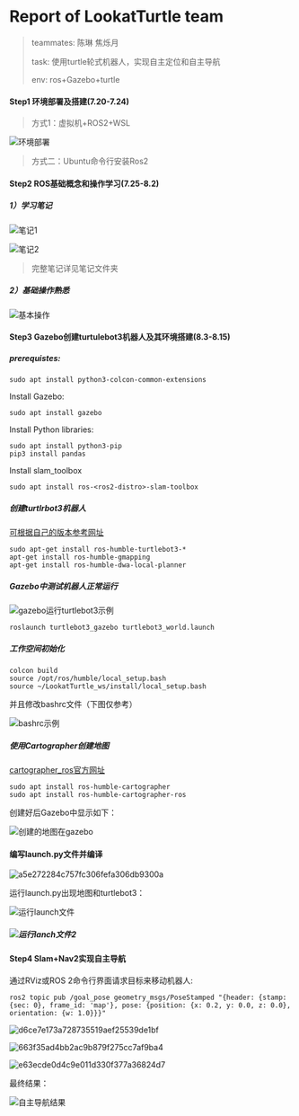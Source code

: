# Report of LookatTurtle team

> teammates: 陈琳 焦烁月
>
> task: 使用turtle轮式机器人，实现自主定位和自主导航
>
> env: ros+Gazebo+turtle



#### Step1 环境部署及搭建(7.20-7.24)

> 方式1：虚拟机+ROS2+WSL

![环境部署](image/环境部署.png)

> 方式二：Ubuntu命令行安装Ros2



#### Step2 ROS基础概念和操作学习(7.25-8.2)

##### 1）学习笔记

![笔记1](image/笔记1.png)

![笔记2](image/笔记2.PNG)

> 完整笔记详见笔记文件夹



##### 2）基础操作熟悉

![基本操作](image/基本操作.png)



#### Step3 Gazebo创建turtulebot3机器人及其环境搭建(8.3-8.15)

##### prerequistes:

```
sudo apt install python3-colcon-common-extensions
```

Install Gazebo:

```
sudo apt install gazebo
```

Install Python libraries:

```
sudo apt install python3-pip
pip3 install pandas
```

Install slam_toolbox

```
sudo apt install ros-<ros2-distro>-slam-toolbox
```

##### 创建turtlrbot3机器人

[可根据自己的版本参考网址](https://emanual.robotis.com/docs/en/platform/turtlebot3/quick-start/#pc-setup)

```
sudo apt-get install ros-humble-turtlebot3-*
apt-get install ros-humble-gmapping 
apt-get install ros-humble-dwa-local-planner
```

##### Gazebo中测试机器人正常运行

![gazebo运行turtlebot3示例](image/gazebo运行turtlebot3示例.png)

```
roslaunch turtlebot3_gazebo turtlebot3_world.launch
```

##### 工作空间初始化

```
colcon build
source /opt/ros/humble/local_setup.bash
source ~/LookatTurtle_ws/install/local_setup.bash
```

并且修改bashrc文件（下图仅参考）

![bashrc示例](image/bashrc示例.png)



##### 使用Cartographer创建地图

[cartographer_ros官方网址](https://google-cartographer-ros.readthedocs.io/en/latest/compilation.html#system-requirements)

```
sudo apt install ros-humble-cartographer
sudo apt install ros-humble-cartographer-ros
```

创建好后Gazebo中显示如下：

![创建的地图在gazebo](image/创建的地图在gazebo.png)

#### 编写launch.py文件并编译

![a5e272284c757fc306fefa306db9300a](image/a5e272284c757fc306fefa306db9300a.png)

运行launch.py出现地图和turtlebot3：

![运行launch文件](image/运行launch文件.png)

##### ![运行lanch文件2](image/运行lanch文件2.png)





#### Step4 Slam+Nav2实现自主导航

通过RViz或ROS 2命令行界面请求目标来移动机器人:

```
ros2 topic pub /goal_pose geometry_msgs/PoseStamped "{header: {stamp: {sec: 0}, frame_id: 'map'}, pose: {position: {x: 0.2, y: 0.0, z: 0.0}, orientation: {w: 1.0}}}"
```

![d6ce7e173a728735519aef25539de1bf](image/d6ce7e173a728735519aef25539de1bf.png)

![663f35ad4bb2ac9b879f275cc7af9ba4](image/663f35ad4bb2ac9b879f275cc7af9ba4.png)

![e63ecde0d4c9e011d330f377a36824d7](image/e63ecde0d4c9e011d330f377a36824d7.png)

最终结果：

![自主导航结果](image/自主导航结果.png)